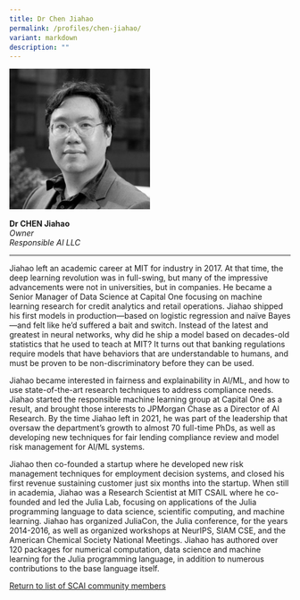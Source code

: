 ```yaml
---
title: Dr Chen Jiahao
permalink: /profiles/chen-jiahao/
variant: markdown
description: ""
---
```

<div style="width:50%"><img src="/images/People/chen_jiahao.jpeg" alt="Dr Chen Jiahao"></div>

**Dr CHEN Jiahao**<br>*Owner*<br>*Responsible AI LLC*<br>

---

Jiahao left an academic career at MIT for industry in 2017. At that time, the deep learning revolution was in full-swing, but many of the impressive advancements were not in universities, but in companies. He became a Senior Manager of Data Science at Capital One focusing on machine learning research for credit analytics and retail operations. Jiahao shipped his first models in production—based on logistic regression and naïve Bayes—and felt like he’d suffered a bait and switch. Instead of the latest and greatest in neural networks, why did he ship a model based on decades-old statistics that he used to teach at MIT? It turns out that banking regulations require models that have behaviors that are understandable to humans, and must be proven to be non-discriminatory before they can be used. 

Jiahao became interested in fairness and explainability in AI/ML, and how to use state-of-the-art research techniques to address compliance needs. Jiahao started the responsible machine learning group at Capital One as a result, and brought those interests to JPMorgan Chase as a Director of AI Research. By the time Jiahao left in 2021, he was part of the leadership that oversaw the department’s growth to almost 70 full-time PhDs, as well as developing new techniques for fair lending compliance review and model risk management for AI/ML systems. 

Jiahao then co-founded a startup where he developed new risk management techniques for employment decision systems, and closed his first revenue sustaining customer just six months into the startup. When still in academia, Jiahao was a Research Scientist at MIT CSAIL where he co-founded and led the Julia Lab, focusing on applications of the Julia programming language to data science, scientific computing, and machine learning. Jiahao has organized JuliaCon, the Julia conference, for the years 2014-2016, as well as organized workshops at NeurIPS, SIAM CSE, and the American Chemical Society National Meetings. Jiahao has authored over 120 packages for numerical computation, data science and machine learning for the Julia programming language, in addition to numerous contributions to the base language itself.

[Return to list of SCAI community members](/community)